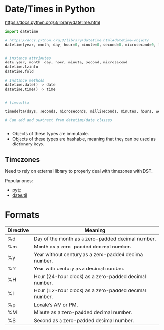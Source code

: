 # Date/Times in Python

<https://docs.python.org/3/library/datetime.html>

```python
import datetime

# https://docs.python.org/3/library/datetime.html#datetime-objects
datetime(year, month, day, hour=0, minute=0, second=0, microsecond=0, tzinfo=None, *, fold=0)


# instance attributes
date.year, month, day, hour, minute, second, microsecond
datetime.tzinfo
datetime.fold

# Instance methods
datetime.date() -> date
datetime.time() -> time


# timedelta

timedelta(days, seconds, microseconds, milliseconds, minutes, hours, weeks)

# Can add and subtract from datetime/date classes



```

- Objects of these types are immutable.
- Objects of these types are hashable, meaning that they can be used as dictionary keys.

## Timezones

Need to rely on external library to properly deal with timezones with DST.

Popular ones:
 - [pytz](https://pypi.org/project/pytz/)
 - [dateutil](https://dateutil.readthedocs.io/en/stable/)

# Formats

Directive | Meaning
----------|------------------------------------------------------
%d        | Day of the month as a zero-padded decimal number.
%m        | Month as a zero-padded decimal number.
%y        | Year without century as a zero-padded decimal number.
%Y        | Year with century as a decimal number.
%H        | Hour (24-hour clock) as a zero-padded decimal number.
%I        | Hour (12-hour clock) as a zero-padded decimal number.
%p        | Locale’s AM or PM.
%M        | Minute as a zero-padded decimal number.
%S        | Second as a zero-padded decimal number.
